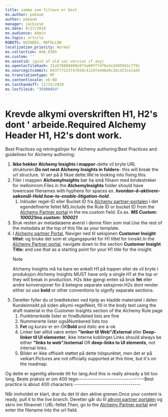 ```yaml
---
title: samme som filnavn er best
ms.author: pebaum
author: pebaum
manager: jackiesm
ms.date: 4/27/2018
ms.audience: Admin
ms.topic: article
ROBOTS: NOINDEX, NOFOLLOW
localization_priority: Normal
ms.collection: Adm_O365
ms.custom: ''
ms.assetid: (guid of old soc version if any)
ms.openlocfilehash: 31a578800468e9f3a69fff4f6e2e1945943c779c
ms.sourcegitcommit: b43f77221f47b50c41197a448a9c26c423ce1ad5
ms.translationtype: MT
ms.contentlocale: nb-NO
ms.lasthandoff: 11/15/2019
ms.locfileid: "35800054"
---
```

# <a name="required-alchemy-header-h1-h2s-dont-work"></a><span data-ttu-id="1abd8-102">Krevde alkymi overskriften H1, H2's dont ' arbeide.</span><span class="sxs-lookup"><span data-stu-id="1abd8-102">Required Alchemy Header H1, H2's dont work.</span></span>
<span data-ttu-id="1abd8-103">Best Practices og retningslinjer for Alchemy authoring:</span><span class="sxs-lookup"><span data-stu-id="1abd8-103">Best Practices and guidelines for Alchemy authoring:</span></span>

1. <span data-ttu-id="1abd8-104">**Ikke hekker Alchemy Insights i mapper**-dette vil bryte URL strukturen.</span><span class="sxs-lookup"><span data-stu-id="1abd8-104">**Do not nest Alchemy Insights in folders**- this will break the url structure.</span></span> <span data-ttu-id="1abd8-105">Vi ser på å fikse dette.</span><span class="sxs-lookup"><span data-stu-id="1abd8-105">We're looking into fixing this.</span></span>
1. <span data-ttu-id="1abd8-106">Filer i mappen **AlchemyInsights** bør ha små filnavn med bindestreker for mellomrom.</span><span class="sxs-lookup"><span data-stu-id="1abd8-106">Files in the **AlchemyInsights** folder should have lowercase filenames with hyphens for spaces ex.</span></span> <span data-ttu-id="1abd8-107">***hvordan-å-aktivere-søksmål-Hold***.</span><span class="sxs-lookup"><span data-stu-id="1abd8-107">***how-to-enable-litigation-hold***.</span></span>
    1. <span data-ttu-id="1abd8-108">Inkluder regel-ID eller Bucket ID fra [Alchemy partner-portalen](https://alchemyportal.azurewebsites.net) i det egendefinerte feltet MS.</span><span class="sxs-lookup"><span data-stu-id="1abd8-108">Include the Rule ID or bucket ID from the [Alchemy Partner portal](https://alchemyportal.azurewebsites.net) in the ms.custom field.</span></span> <span data-ttu-id="1abd8-109">Ex.</span><span class="sxs-lookup"><span data-stu-id="1abd8-109">ex.</span></span> <span data-ttu-id="1abd8-110">***MS Custom: 100021***</span><span class="sxs-lookup"><span data-stu-id="1abd8-110">***ms.custom: 100021***</span></span>
1. <span data-ttu-id="1abd8-111">Bruk resten av metadataene øverst i denne filen som mal.</span><span class="sxs-lookup"><span data-stu-id="1abd8-111">Use the rest of the metadata at the top of this file as your template.</span></span>
1. <span data-ttu-id="1abd8-112">I [Alchemy partner Portal](https://alchemyportal.azurewebsites.net), Naviger ned til seksjonen **Customer Insight tittel:** og bruke det som et utgangspunkt for H1 tittel for innsikt.</span><span class="sxs-lookup"><span data-stu-id="1abd8-112">In the [Alchemy Partner portal](https://alchemyportal.azurewebsites.net), navigate down to the section **Customer Insight Title:** and use that as a starting point for your H1 title for the insight.</span></span> 
    > [!NOTE]
    > <span data-ttu-id="1abd8-113">Alchemy Insights må ha bare en enkelt H1 på toppen eller de vil bryte i produksjon.</span><span class="sxs-lookup"><span data-stu-id="1abd8-113">Alchemy Insights MUST have only a single H1 at the top or they will break in production.</span></span> <span data-ttu-id="1abd8-114">H2s ikke gjengi enten så bruk **fet** eller andre konvensjoner for å betegne separate seksjoner.</span><span class="sxs-lookup"><span data-stu-id="1abd8-114">H2s dont render either so use **bold** or other conventions to signify separate sections.</span></span>
1. <span data-ttu-id="1abd8-115">Deretter fyller du ut brødteksten ved hjelp av kladde materialet i delen Kundeinnsikt på siden alkymi-regel</span><span class="sxs-lookup"><span data-stu-id="1abd8-115">Next, fill in the body text using the draft material in the Customer Insights section of the Alchemy Rule page</span></span>
    1. <span data-ttu-id="1abd8-116">Punktmerkede lister er fine</span><span class="sxs-lookup"><span data-stu-id="1abd8-116">Bulleted lists are fine</span></span>
    1. <span data-ttu-id="1abd8-117">Nummererte lister også</span><span class="sxs-lookup"><span data-stu-id="1abd8-117">Numbered lists too</span></span>
    1. <span data-ttu-id="1abd8-118">**Fet** og *kursiv* er en-OK</span><span class="sxs-lookup"><span data-stu-id="1abd8-118">**Bold** and *italic* are a-ok</span></span>
    1. <span data-ttu-id="1abd8-119">Linker bør alltid være enten **"lenker til Web"/External** eller **Deep-linker til UI elementer**, ikke interne koblinger.</span><span class="sxs-lookup"><span data-stu-id="1abd8-119">Links should always be either **"links to web"/external** OR **deep-links to UI elements**, not internal links.</span></span>
    1. <span data-ttu-id="1abd8-120">Bilder er ikke offisielt støttet på dette tidspunktet, men det er på veikart.</span><span class="sxs-lookup"><span data-stu-id="1abd8-120">Pictures are not officially supported at this time, but it's on the roadmap.</span></span>

<span data-ttu-id="1abd8-121">Og dette er egentlig allerede litt for lang.</span><span class="sxs-lookup"><span data-stu-id="1abd8-121">And this is really already a bit too long.</span></span> <span data-ttu-id="1abd8-122">Beste praksis er om 400 tegn---------------------------------</span><span class="sxs-lookup"><span data-stu-id="1abd8-122">Best practice is about 400 characters ---------------------------------</span></span>

<span data-ttu-id="1abd8-123">Når innholdet er klart, drar du det til den aktive grenen.</span><span class="sxs-lookup"><span data-stu-id="1abd8-123">Once your content is ready, pull it to the live branch.</span></span> <span data-ttu-id="1abd8-124">Deretter går du til [alkymi partner portalen](https://alchemyportal.azurewebsites.net) og skriv inn filnavnet i URL-feltet.</span><span class="sxs-lookup"><span data-stu-id="1abd8-124">Then, go to the [Alchemy Partner portal](https://alchemyportal.azurewebsites.net) and enter the filename into the url field.</span></span> 